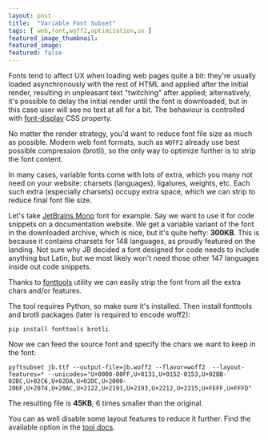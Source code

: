 ```yaml
---
layout: post
title:  "Variable Font Subset"
tags: [ web,font,woff2,optimization,ux ]
featured_image_thumbnail: 
featured_image:
featured: false
---
```


Fonts tend to affect UX when loading web pages quite a bit: they're usually loaded asynchronously with the rest of HTML and applied after the initial render, resulting in unpleasant text "twitching" after applied; alternatively, it's possible to delay the initial render until the font is downloaded, but in this case user will see no text at all for a bit. The behaviour is controlled with [font-display](https://developer.mozilla.org/en-US/docs/Web/CSS/@font-face/font-display) CSS property.

No matter the render strategy, you'd want to reduce font file size as much as possible. Modern web font formats, such as `WOFF2` already use best possible compression (brotli), so the only way to optimize further is to strip the font content.

In many cases, variable fonts come with lots of extra, which you many not need on your website: charsets (languages), ligatures, weights, etc. Each such extra (especially charsets) occupy extra space, which we can strip to reduce final font file size.

Let's take [JetBrains Mono](https://www.jetbrains.com/lp/mono) font for example. Say we want to use it for code snippets on a documentation website. We get a variable variant of the font in the downloaded archive, which is nice, but it's quite hefty: **300KB**. This is because it contains charsets for 148 languages, as proudly featured on the landing. Not sure why JB decided a font designed for code needs to include anything but Latin, but we most likely won't need those other 147 languages inside out code snippets.

Thanks to [fonttools](https://github.com/fonttools/fonttools) utility we can easily strip the font from all the extra chars and/or features.

The tool requires Python, so make sure it's installed. Then install fonttools and brotli packages (later is required to encode woff2):

```
pip install fonttools brotli
```

Now we can feed the source font and specify the chars we want to keep in the font:

```
pyftsubset jb.ttf --output-file=jb.woff2 --flavor=woff2  --layout-features=* --unicodes="U+0000-00FF,U+0131,U+0152-0153,U+02BB-02BC,U+02C6,U+02DA,U+02DC,U+2000-206F,U+2074,U+20AC,U+2122,U+2191,U+2193,U+2212,U+2215,U+FEFF,U+FFFD"
```

The resulting file is **45KB**, 6 times smaller than the original.

You can as well disable some layout features to reduce it further. Find the available option in the [tool docs](https://fonttools.readthedocs.io/en/latest/subset).
